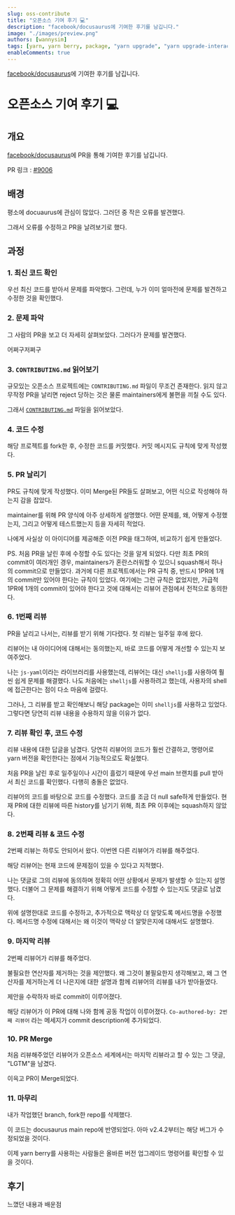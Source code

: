```yaml
---
slug: oss-contribute
title: "오픈소스 기여 후기 💻"
description: "facebook/docusaurus에 기여한 후기를 남깁니다."
image: "./images/preview.png"
authors: [wannysim]
tags: [yarn, yarn berry, package, "yarn upgrade", "yarn upgrade-interactive"]
enableComments: true
---
```


[facebook/docusaurus](https://github.com/facebook/docusaurus)에 기여한 후기를 남깁니다.

<!-- truncate -->

# 오픈소스 기여 후기 💻

## 개요

[facebook/docusaurus](https://github.com/facebook/docusaurus)에 PR을 통해 기여한 후기를 남깁니다.

PR 링크 : [#9006](https://github.com/facebook/docusaurus/pull/9006)

## 배경

평소에 docuaurus에 관심이 많았다.
그러던 중 작은 오류를 발견했다.

그래서 오류를 수정하고 PR을 날려보기로 했다.

## 과정

### 1. 최신 코드 확인

우선 최신 코드를 받아서 문제를 파악했다.
그런데, 누가 이미 얼마전에 문제를 발견하고 수정한 것을 확인했다.

### 2. 문제 파악

그 사람의 PR을 보고 더 자세히 살펴보았다.
그러다가 문제를 발견했다.

어쩌구저쩌구

### 3. `CONTRIBUTING.md` 읽어보기

규모있는 오픈소스 프로젝트에는 `CONTRIBUTING.md` 파일이 무조건 존재한다.
읽지 않고 무작정 PR을 날리면 reject 당하는 것은 물론 maintainers에게 불편을 끼칠 수도 있다.

그래서 [`CONTRIBUTING.md`](https://github.com/facebook/docusaurus/blob/main/CONTRIBUTING.md#pull-requests) 파일을 읽어보았다.

### 4. 코드 수정

해당 프로젝트를 fork한 후, 수정한 코드를 커밋했다.
커밋 메시지도 규칙에 맞게 작성했다.

### 5. PR 날리기

PR도 규칙에 맞게 작성했다.
이미 Merge된 PR들도 살펴보고, 어떤 식으로 작성해야 하는지 감을 잡았다.

maintainer를 위해 PR 양식에 아주 상세하게 설명했다.
어떤 문제를, 왜, 어떻게 수정했는지, 그리고 어떻게 테스트했는지 등을 자세히 적었다.

나에게 사실상 이 아이디어를 제공해준 이전 PR을 태그하여, 비교하기 쉽게 만들었다.

PS. 처음 PR을 날린 후에 수정할 수도 있다는 것을 알게 되었다.
다만 최초 PR의 commit이 여러개인 경우, maintainers가 혼란스러워할 수 있으니 squash해서 하나의 commit으로 만들었다.
과거에 다른 프로젝트에서는 PR 규칙 중, 반드시 1PR에 1개의 commit만 있어야 한다는 규칙이 있었다.
여기에는 그런 규칙은 없었지만, 가급적 1PR에 1개의 commit이 있어야 한다고 것에 대해서는 리뷰어 관점에서 전적으로 동의한다.

### 6. 1번째 리뷰

PR을 날리고 나서는, 리뷰를 받기 위해 기다렸다.
첫 리뷰는 일주일 후에 왔다.

리뷰어는 내 아이디어에 대해서는 동의했는지,
바로 코드를 어떻게 개선할 수 있는지 보여주었다.

나는 `js-yaml`이라는 라이브러리를 사용했는데,
리뷰어는 대신 `shelljs`를 사용하여 훨씬 쉽게 문제를 해결했다.
나도 처음에는 `shelljs`를 사용하려고 했는데, 사용자의 shell에 접근한다는 점이 다소 마음에 걸렸다.

그러나, 그 리뷰를 받고 확인해보니 해당 package는 이미 `shelljs`를 사용하고 있었다.
그렇다면 당연히 리뷰 내용을 수용하지 않을 이유가 없다.

### 7. 리뷰 확인 후, 코드 수정

리뷰 내용에 대한 답글을 남겼다.
당연히 리뷰어의 코드가 훨씬 간결하고, 명령어로 yarn 버전을 확인한다는 점에서 기능적으로도 확실했다.

처음 PR을 날린 후로 일주일이나 시간이 흘렀기 때문에
우선 main 브랜치를 pull 받아서 최신 코드를 확인했다.
다행히 충돌은 없었다.

리뷰어의 코드를 바탕으로 코드를 수정했다.
코드를 조금 더 null safe하게 만들었다.
현재 PR에 대한 리뷰에 따른 history를 남기기 위해, 최초 PR 이후에는 squash하지 않았다.

### 8. 2번째 리뷰 & 코드 수정

2번째 리뷰는 하루도 안되어서 왔다.
이번엔 다른 리뷰어가 리뷰를 해주었다.

해당 리뷰어는 현재 코드에 문제점이 있을 수 있다고 지적했다.

나는 댓글로 그의 리뷰에 동의하며
정확히 어떤 상황에서 문제가 발생할 수 있는지 설명했다.
더불어 그 문제를 해결하기 위해 어떻게 코드를 수정할 수 있는지도 댓글로 남겼다.

위에 설명한대로 코드를 수정하고,
추가적으로 맥락상 더 알맞도록 메서드명을 수정했다.
메서드명 수정에 대해서는 왜 이것이 맥락상 더 알맞은지에 대해서도 설명했다.

### 9. 마지막 리뷰

2번째 리뷰어가 리뷰를 해주었다.

불필요한 연산자를 제거하는 것을 제안했다.
왜 그것이 불필요한지 생각해보고, 왜 그 연산자를 제거하는게 더 나은지에 대한 설명과 함께
리뷰어의 리뷰를 내가 받아들였다.

제안을 수락하자 바로 commit이 이루어졌다.

해당 리뷰어가 이 PR에 대해 나와 함께 공동 작업이 이루어졌다.
`Co-authored-by: 2번째 리뷰어` 라는 메세지가 commit description에 추가되었다.

### 10. PR Merge

처음 리뷰해주었던 리뷰어가
오픈소스 세계에서는 마지막 리뷰라고 할 수 있는 그 댓글, "LGTM"을 남겼다.

이윽고 PR이 Merge되었다.

### 11. 마무리

내가 작업했던 branch, fork한 repo를 삭제했다.

이 코드는 docusaurus main repo에 반영되었다.
아마 v2.4.2부터는 해당 버그가 수정되었을 것이다.

이제 yarn berry를 사용하는 사람들은
올바른 버전 업그레이드 명령어를 확인할 수 있을 것이다.

## 후기

느꼈던 내용과 배운점
